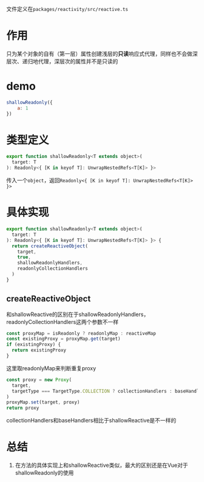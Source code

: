 文件定义在`packages/reactivity/src/reactive.ts`

# 作用

只为某个对象的自有（第一层）属性创建浅层的**只读**响应式代理，同样也不会做深层次、递归地代理，深层次的属性并不是只读的

# demo

```js
shallowReadonly({
	a: 1
})
```

# 类型定义

```js
export function shallowReadonly<T extends object>(
  target: T
): Readonly<{ [K in keyof T]: UnwrapNestedRefs<T[K]> }>
```

传入一个`object`，返回`Readonly<{ [K in keyof T]: UnwrapNestedRefs<T[K]> }>`

# 具体实现

```js
export function shallowReadonly<T extends object>(
  target: T
): Readonly<{ [K in keyof T]: UnwrapNestedRefs<T[K]> }> {
  return createReactiveObject(
    target,
    true,
    shallowReadonlyHandlers,
    readonlyCollectionHandlers
  )
}
```

## createReactiveObject

和shallowReactive的区别在于shallowReadonlyHandlers，readonlyCollectionHandlers这两个参数不一样

```js
const proxyMap = isReadonly ? readonlyMap : reactiveMap
const existingProxy = proxyMap.get(target)
if (existingProxy) {
  return existingProxy
}
```

这里取readonlyMap来判断重复proxy

```js
const proxy = new Proxy(
  target,
  targetType === TargetType.COLLECTION ? collectionHandlers : baseHandlers
)
proxyMap.set(target, proxy)
return proxy
```

collectionHandlers和baseHandlers相比于shallowReactive是不一样的

# 总结

1. 在方法的具体实现上和shallowReactive类似，最大的区别还是在Vue对于shallowReadonly的使用

